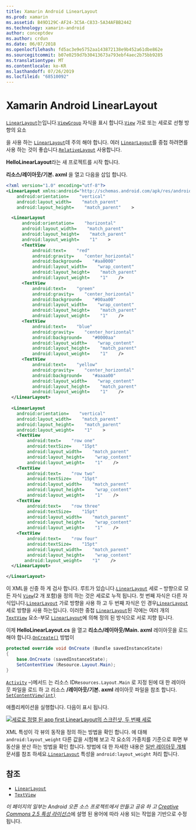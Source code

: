 ```yaml
---
title: Xamarin Android LinearLayout
ms.prod: xamarin
ms.assetid: B49D129C-AF24-3C5A-C833-5A34AFBB2442
ms.technology: xamarin-android
author: conceptdev
ms.author: crdun
ms.date: 06/07/2018
ms.openlocfilehash: fd5ac3e9e5752aa143872138e9b452a61dbe862e
ms.sourcegitcommit: b07e0259d7b30413673a793ebf4aec2b75bb9285
ms.translationtype: MT
ms.contentlocale: ko-KR
ms.lasthandoff: 07/26/2019
ms.locfileid: "68510092"
---
```

# <a name="xamarinandroid-linearlayout"></a>Xamarin Android LinearLayout

[`LinearLayout`](xref:Android.Widget.LinearLayout)는입니다.[`ViewGroup`](xref:Android.Views.ViewGroup)
자식을 표시 합니다.[`View`](xref:Android.Views.View)
가로 또는 세로로 선형 방향의 요소

을 사용 하는 [`LinearLayout`](xref:Android.Widget.LinearLayout)데 주의 해야 합니다.
여러 [`LinearLayout`](xref:Android.Widget.LinearLayout)를 중첩 하려면를 사용 하는 것이 좋습니다.[`RelativeLayout`](xref:Android.Widget.RelativeLayout)
사용합니다.

**HelloLinearLayout**라는 새 프로젝트를 시작 합니다.

**리소스/레이아웃/기본. axml** 을 열고 다음을 삽입 합니다.

```xml
<?xml version="1.0" encoding="utf-8"?>
<LinearLayout xmlns:android="http://schemas.android.com/apk/res/android"
    android:orientation=    "vertical"
    android:layout_width=    "match_parent"
    android:layout_height=    "match_parent"    >

  <LinearLayout
      android:orientation=    "horizontal"
      android:layout_width=    "match_parent"
      android:layout_height=    "match_parent"
      android:layout_weight=    "1"    >
      <TextView
          android:text=    "red"
          android:gravity=    "center_horizontal"
          android:background=    "#aa0000"
          android:layout_width=    "wrap_content"
          android:layout_height=    "match_parent"
          android:layout_weight=    "1"    />
      <TextView
          android:text=    "green"
          android:gravity=    "center_horizontal"
          android:background=    "#00aa00"
          android:layout_width=    "wrap_content"
          android:layout_height=    "match_parent"
          android:layout_weight=    "1"    />
      <TextView
          android:text=    "blue"
          android:gravity=    "center_horizontal"
          android:background=    "#0000aa"
          android:layout_width=    "wrap_content"
          android:layout_height=    "match_parent"
          android:layout_weight=    "1"    />
      <TextView
          android:text=    "yellow"
          android:gravity=    "center_horizontal"
          android:background=    "#aaaa00"
          android:layout_width=    "wrap_content"
          android:layout_height=    "match_parent"
          android:layout_weight=    "1"    />
  </LinearLayout>
        
  <LinearLayout
    android:orientation=    "vertical"
    android:layout_width=    "match_parent"
    android:layout_height=    "match_parent"
    android:layout_weight=    "1"    >
    <TextView
        android:text=    "row one"
        android:textSize=    "15pt"
        android:layout_width=    "match_parent"
        android:layout_height=    "wrap_content"
        android:layout_weight=    "1"    />
    <TextView
        android:text=    "row two"
        android:textSize=    "15pt"
        android:layout_width=    "match_parent"
        android:layout_height=    "wrap_content"
        android:layout_weight=    "1"    />
    <TextView
        android:text=    "row three"
        android:textSize=    "15pt"
        android:layout_width=    "match_parent"
        android:layout_height=    "wrap_content"
        android:layout_weight=    "1"    />
    <TextView
        android:text=    "row four"
        android:textSize=    "15pt"
        android:layout_width=    "match_parent"
        android:layout_height=    "wrap_content"
       android:layout_weight=    "1"    />
  </LinearLayout>

</LinearLayout>
```

이 XML을 신중 하 게 검사 합니다. 루트가 있습니다.[`LinearLayout`](xref:Android.Widget.LinearLayout)
세로 &ndash; 방향으로 모든 자식 [`View`](xref:Android.Views.View)(2 개 포함)을 정의 하는 것은 세로로 누적 됩니다. 첫 번째 자식은 다른 자식입니다.[`LinearLayout`](xref:Android.Widget.LinearLayout)
가로 방향을 사용 하 고 두 번째 자식은 인 경우[`LinearLayout`](xref:Android.Widget.LinearLayout)
세로 방향을 사용 하는입니다. 이러한 중첩 [`LinearLayout`](xref:Android.Widget.LinearLayout)된 각에는 여러 개의[`TextView`](xref:Android.Widget.TextView)
요소-부모 [`LinearLayout`](xref:Android.Widget.LinearLayout)에 의해 정의 된 방식으로 서로 지향 됩니다.

이제 **HelloLinearLayout.cs** 을 열고 **리소스/레이아웃/Main. axml** 레이아웃을 로드 해야 합니다.[`OnCreate()`](xref:Android.App.Activity.OnCreate*)
방법이

```csharp
protected override void OnCreate (Bundle savedInstanceState)
{
    base.OnCreate (savedInstanceState);
    SetContentView (Resource.Layout.Main);
}
```

[`Activity`](xref:Android.App.Activity) &ndash;)메서드 는 리소스 ID`Resources.Layout.Main` 로 지정 된에 대 한 레이아웃 파일을 로드 하 고 리소스 **/레이아웃/기본. axml** 레이아웃 파일을 참조 합니다. [`SetContentView(int)`](xref:Android.App.Activity.SetContentView*)

애플리케이션을 실행합니다. 다음이 표시 됩니다.

[![세로로 정렬 된 app first LinearLayout의 스크린샷, 두 번째 세로](linear-layout-images/helloviews1.png)](linear-layout-images/helloviews1.png#lightbox)

XML 특성이 각 뷰의 동작을 정의 하는 방법을 확인 합니다. 에 대해 `android:layout_weight` 다른 값을 시험해 보고 각 요소의 가중치를 기준으로 화면 부동산을 분산 하는 방법을 확인 합니다. 방법에 대 한 자세한 내용은 [일반 레이아웃 개체](https://developer.android.com/guide/topics/ui/declaring-layout.html) 문서를 참조 하세요.[`LinearLayout`](xref:Android.Widget.LinearLayout)
특성을 `android:layout_weight` 처리 합니다.


## <a name="references"></a>참조

-   [`LinearLayout`](xref:Android.Widget.LinearLayout) 
-   [`TextView`](xref:Android.Widget.TextView) 

*이 페이지의 일부는 Android 오픈 소스 프로젝트에서 만들고 공유 하 고*
[*Creative Commons 2.5 특성 라이선스*](http://creativecommons.org/licenses/by/2.5/)에 설명 된 용어에 따라 사용 되는 작업을 기반으로 수정 됩니다.

